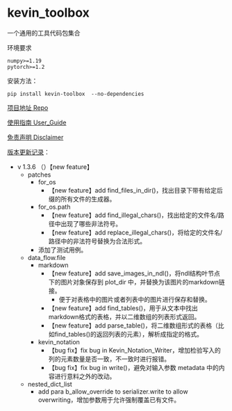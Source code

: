 # kevin_toolbox

一个通用的工具代码包集合



环境要求

```shell
numpy>=1.19
pytorch>=1.2
```

安装方法：

```shell
pip install kevin-toolbox  --no-dependencies
```



[项目地址 Repo](https://github.com/cantbeblank96/kevin_toolbox)

[使用指南 User_Guide](./notes/User_Guide.md)

[免责声明 Disclaimer](./notes/Disclaimer.md)

[版本更新记录](./notes/Release_Record.md)：

- v 1.3.6 （）【new feature】
  - patches
    - for_os
      - 【new feature】add find_files_in_dir()，找出目录下带有给定后缀的所有文件的生成器。
    - for_os.path
      - 【new feature】add find_illegal_chars()，找出给定的文件名/路径中出现了哪些非法符号。
      - 【new feature】add replace_illegal_chars()，将给定的文件名/路径中的非法符号替换为合法形式。
    - 添加了测试用例。
  - data_flow.file
    - markdown
      - 【new feature】add save_images_in_ndl()，将ndl结构叶节点下的图片对象保存到 plot_dir 中，并替换为该图片的markdown链接。
        - 便于对表格中的图片或者列表中的图片进行保存和替换。
      - 【new feature】add find_tables()，用于从文本中找出markdown格式的表格，并以二维数组的列表形式返回。
      - 【new feature】add parse_table()，将二维数组形式的表格（比如find_tables()的返回列表的元素），解析成指定的格式。
    - kevin_notation
      - 【bug fix】fix bug in Kevin_Notation_Writer，增加检验写入的列的元素数量是否一致，不一致时进行报错。
      - 【bug fix】fix bug in write()，避免对输入参数 metadata 中的内容进行意料之外的改动。
  - nested_dict_list
    - add para b_allow_override to serializer.write to allow overwriting，增加参数用于允许强制覆盖已有文件。
